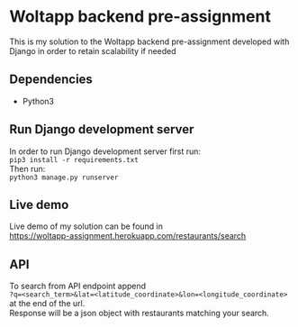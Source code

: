 # Woltapp backend pre-assignment
This is my solution to the Woltapp backend pre-assignment developed with
Django in order to retain scalability if needed

## Dependencies
* Python3

## Run Django development server
In order to run Django development server first run:  
`pip3 install -r requirements.txt`  
Then run:  
`python3 manage.py runserver`

## Live demo
Live demo of my solution can be found in  
https://woltapp-assignment.herokuapp.com/restaurants/search  

## API
To search from API endpoint append  
`?q=<search_term>&lat=<latitude_coordinate>&lon=<longitude_coordinate>`  
at the end of the url.  
Response will be a json object with restaurants matching your search.
